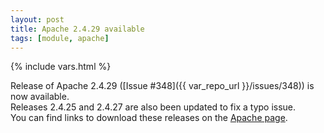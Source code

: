 ```yaml
---
layout: post
title: Apache 2.4.29 available
tags: [module, apache]
---
```

{% include vars.html %}

Release of Apache 2.4.29 ([Issue #348]({{ var_repo_url }}/issues/348)) is now available.<br />
Releases 2.4.25 and 2.4.27 are also been updated to fix a typo issue.<br />
You can find links to download these releases on the [Apache page](/modules/apache).
